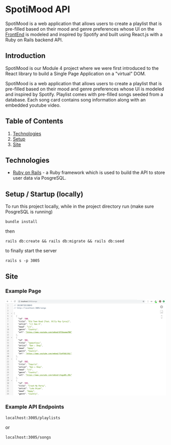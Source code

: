 # SpotiMood API
SpotiMood is a web application that allows users to create a playlist that is pre-filled based on their mood and genre preferences whose UI on the [FrontEnd](https://github.com/cStruong/spotimood_front) is modeled and inspired by Spotify and built using React.js with a Ruby on Rails backend API.

## Introduction
SpotiMood is our Module 4 project where we were first introduced to the React library to build a Single Page Application on a  "virtual" DOM. 

SpotiMood is a web application that allows users to create a playlist that is pre-filled based on their mood and genre preferences whose UI is modeled and inspired by Spotify. Playlist comes with pre-filled songs seeded from a database. Each song card contains song information along with an embedded youtube video.

## Table of Contents
1. [Technologies](#technologies)
2. [Setup](#setup)
3. [Site](#site)

## Technologies<a name="technologies"></a>
* [Ruby on Rails](https://rubyonrails.org/) - a Ruby framework which is used to build the API to store user data via PosgreSQL.

## Setup / Startup (locally) <a name="setup"></a>
To run this project locally, while in the project directory run (make sure PosgreSQL is running)
```
bundle install
```
then
```
rails db:create && rails db:migrate && rails db:seed
```
to finally start the server
 ```
rails s -p 3005
```

## Site <a name="site"></a>
### Example Page

![Example API Page](/assets/spotimoodexampleAPI.png)

### Example API Endpoints
```
localhost:3005/playlists
```
or
```
localhost:3005/songs
```
